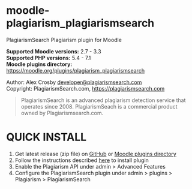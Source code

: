 # moodle-plagiarism_plagiarismsearch  

PlagiarismSearch Plagiarism plugin for Moodle

**Supported Moodle versions:** 2.7 - 3.3  
**Supported PHP versions:** 5.4 - 7.1  
**Moodle plugins directory:** https://moodle.org/plugins/plagiarism_plagiarismsearch

Author: Alex Crosby <developer@plagiarismsearch.com>  
Copyright: PlagiarismSearch.com, https://plagiarismsearch.com  

 > PlagiarismSearch is an advanced plagiarism detection service that operates since 2008. 
PlagiarismSeach is a commercial product owned by Plagiarismsearch.com.


QUICK INSTALL  
==============  

1. Get latest release (zip file) on [GitHub](https://github.com/plagiarismsearch/moodle-plagiarism_plagiarismsearch/releases) or [Moodle plugins directory](https://moodle.org/plugins/plagiarism_plagiarismsearch)
2. Follow the instructions described [here](https://docs.moodle.org/31/en/Installing_plugins#Installing_via_uploaded_ZIP_file) to install plugin
3. Enable the Plagiarism API under admin > Advanced Features  
4. Configure the PlagiarismSearch plugin under admin > plugins > Plagiarism > PlagiarismSearch  
